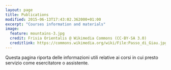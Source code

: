 ```yaml
---
layout: page
title: Publications
modified: 2015-06-13T17:43:02.362000+01:00
excerpt: "Courses information and materials"
image:
  feature: mountains-3.jpg
  credit: Frisia Orientalis @ Wikimedia Commons (CC-BY-SA 3.0)
  creditlink: https://commons.wikimedia.org/wiki/File:Passo_di_Giau.jpg
---
```


Questa pagina riporta delle informazioni utili relative ai corsi in cui presto servizio come esercitatore o assistente.
